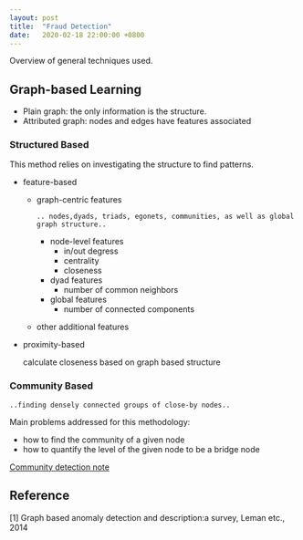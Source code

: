 ```yaml
---
layout: post
title:  "Fraud Detection"
date:   2020-02-18 22:00:00 +0800
---
```

Overview of general techniques used.

## Graph-based Learning

- Plain graph: the only information is the structure.
- Attributed graph: nodes and edges have features associated

### Structured Based

This method relies on investigating the structure to find patterns.

- feature-based
  - graph-centric features

    ```
    .. nodes,dyads, triads, egonets, communities, as well as global graph structure.. 
    ```

    - node-level features
      - in/out degress
      - centrality
      - closeness
    - dyad features
      - number of common neighbors
    - global features
      - number of connected components 

  - other additional features

- proximity-based
  
  calculate closeness based on graph based structure

### Community Based

```
..finding densely connected groups of close-by nodes..
```

Main problems addressed for this methodology:

- how to find the community of a given node
- how to quantify the level of the given node to be a bridge node

[Community detection note](https://www.notion.so/bobzeng/Community-Detection-a1e449903e7f41c1b32bc9bb843b6ab9)

## Reference

[1] Graph based anomaly detection and description:a survey, Leman etc., 2014
